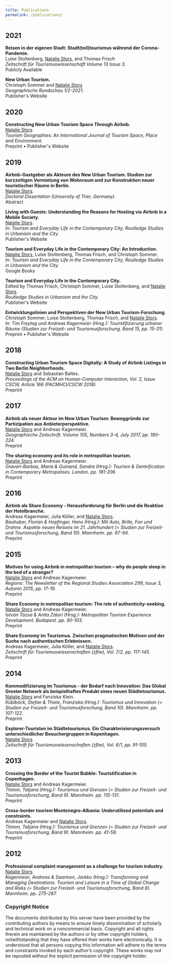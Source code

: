 ```yaml
---
title: Publications
permalink: /publications/
---
```


## 2021

**Reisen in der eigenen Stadt: Stadt(teil)tourismus während der Corona-Pandemie.**<br/>
Luise Stoltenberg, <u>Natalie Stors</u>, and Thomas Frisch<br/>
*Zeitschrift für Tourismuswissenschaft Volume 13 Issue 3.*<br/>
<a href="https://doi.org/10.1515/tw-2021-0029" target="_blank" style="color: inherit; text-decoration: none;"><i class="fas fa-fw fa-external-link-alt" aria-hidden="true"></i> Publicly Available</a>

**New Urban Tourism.**<br/>
Christoph Sommer and <u>Natalie Stors</u><br/>
*Geographische Rundschau 1/2-2021.*<br/>
<a href="https://www.westermann.de/artikel/51210101/Geographische-Rundschau-digital-Tourismus?f=F51210100" target="_blank" style="color: inherit; text-decoration: none;"><i class="fas fa-fw fa-external-link-alt" aria-hidden="true"></i> Publisher's Website</a>

## 2020

<a name="cscw18-airbnb"></a>
**Constructing New Urban Tourism Space Through Airbnb.**<br/>
<u>Natalie Stors</u><br/>
*Tourism Geographies: An International Journal of Tourism Space, Place and Environment.*<br/>
<a href="/assets/pdf/tg20-constructing-new-urban-tourism.pdf" target="_blank" style="color: inherit; text-decoration: none;"><i class="far fa-fw fa-file-pdf" aria-hidden="true"></i> Preprint</a>
&#8226;
<a href="https://doi.org/10.1080/14616688.2020.1750683" target="_blank" style="color: inherit; text-decoration: none;"><i class="fas fa-fw fa-external-link-alt" aria-hidden="true"></i> Publisher's Website</a>

## 2019

**Airbnb-Gastgeber als Akteure des New Urban Tourism: Studien zur kurzzeitigen Vermietung von Wohnraum und zur Konstruktion neuer touristischer Räume in Berlin.**<br/>
<u>Natalie Stors</u>.<br/>
*Doctoral Dissertation (University of Trier, Germany).*<br/>
<a href="/assets/pdf/diss-abstract.pdf" target="_blank" style="color: inherit; text-decoration: none;"><i class="far fa-fw fa-file-pdf" aria-hidden="true"></i> Abstract</a>

**Living with Guests: Understanding the Reasons for Hosting via Airbnb in a Mobile Society.**<br/>
<u>Natalie Stors</u>.<br/>
*In: Tourism and Everyday Life in the Contemporary City, Routledge Studies in Urbanism and the City.*<br/>
<a href="https://www.routledge.com/Tourism-and-Everyday-Life-in-the-Contemporary-City-1st-Edition/Frisch-Sommer-Stoltenberg-Stors/p/book/9781138580725#" target="_blank" style="color: inherit; text-decoration: none;"><i class="fas fa-fw fa-external-link-alt" aria-hidden="true"></i> Publisher's Website</a>

**Tourism and Everyday Life in the Contemporary City: An Introduction.**<br/>
<u>Natalie Stors</u>, Luise Stoltenberg, Thomas Frisch, and Christoph Sommer.<br/>
*In: Tourism and Everyday Life in the Contemporary City, Routledge Studies in Urbanism and the City.*<br/>
<a href="https://books.google.de/books?id=88uGDwAAQBAJ&lpg=PP1&dq=Tourism%20and%20Everyday%20Life%20in%20the%20Contemporary%20City&pg=PT17#v=onepage&q&f=false" target="_blank" style="color: inherit; text-decoration: none;"><i class="fas fa-fw fa-external-link-alt" aria-hidden="true"></i> Google Books</a>

**Tourism and Everyday Life in the Contemporary City.**<br/>
Edited by Thomas Frisch, Christoph Sommer, Luise Stoltenberg, and <u>Natalie Stors</u>.<br/>
*Routledge Studies in Urbanism and the City.*<br/>
<a href="https://www.routledge.com/Tourism-and-Everyday-Life-in-the-Contemporary-City-1st-Edition/Frisch-Sommer-Stoltenberg-Stors/p/book/9781138580725#" target="_blank" style="color: inherit; text-decoration: none;"><i class="fas fa-fw fa-external-link-alt" aria-hidden="true"></i> Publisher's Website</a>

**Entwicklungslinien und Perspektiven der New Urban Tourism-Forschung.**<br/>
Christoph Sommer, Luise Stoltenberg, Thomas Frisch, and <u>Natalie Stors</u>.<br/>
*In: Tim Freytag und Andreas Kagermeier (Hrsg.): Touristifizierung urbaner Räume (Studien zur Freizeit- und Tourismusforschung, Band 15, pp. 15-31).*<br/>
<a href="/assets/pdf/sft19-perspektiven-new-urban-tourism.pdf" target="_blank" style="color: inherit; text-decoration: none;"><i class="far fa-fw fa-file-pdf" aria-hidden="true"></i> Preprint</a>
&#8226;
<a href="https://www.ak-tourismusforschung.org/de/sft-15-touristifizierung-urbaner-raeume/" target="_blank" style="color: inherit; text-decoration: none;"><i class="fas fa-fw fa-external-link-alt" aria-hidden="true"></i> Publisher's Website</a>

## 2018

<a name="cscw18-airbnb"></a>
**Constructing Urban Tourism Space Digitally: A Study of Airbnb Listings in Two Berlin Neighborhoods.**<br/>
<u>Natalie Stors</u> and <a href="http://sbaltes.com" target="_blank" style="color: inherit; text-decoration: none;">Sebastian Baltes</a>.<br/>
*Proceedings of the ACM on Human-Computer Interaction, Vol. 2, Issue CSCW, Article 166 (PACMHCI/CSCW 2018).*<br/>
<a href="/assets/pdf/cscw18-airbnb.pdf" target="_blank" style="color: inherit; text-decoration: none;"><i class="far fa-fw fa-file-pdf" aria-hidden="true"></i> Preprint</a>

## 2017

**Airbnb als neuer Akteur im New Urban Tourism: Beweggründe zur Partizipation aus Anbieterperspektive.**<br/>
<u>Natalie Stors</u> and Andreas Kagermeier.<br/>
*Geographische Zeitschrift. Volume 105, Numbers 3-4, July 2017, pp. 190-224.*<br/>
<a href="/assets/pdf/gz17-airbnb-new-urban-tourism.pdf" target="_blank" style="color: inherit; text-decoration: none;"><i class="far fa-fw fa-file-pdf" aria-hidden="true"></i> Preprint</a>

**The sharing economy and its role in metropolitan tourism.**<br/>
<u>Natalie Stors</u> and Andreas Kagermeier.<br/>
*Gravari-Barbas, Maria & Guinand, Sandra (Hrsg.): Tourism & Gentrification in Contemporary Metropolises. London. pp. 181-206.*<br/>
<a href="/assets/pdf/tgcm17-sharing-economy-metropolitan-tourism.pdf" target="_blank" style="color: inherit; text-decoration: none;"><i class="far fa-fw fa-file-pdf" aria-hidden="true"></i> Preprint</a>

## 2016

**Airbnb als Share Economy - Herausforderung für Berlin und die Reaktion der Hotelbranche.**<br/>
Andreas Kagermeier, Julia Köller, and <u>Natalie Stors</u>.<br/>
*Bauhuber, Florian & Hopfinger, Hans (Hrsg.): Mit Auto, Brille, Fon und Drohne. Aspekte neuen Reisens im 21. Jahrhundert (= Studien zur Freizeit- und Tourismusforschung, Band 10). Mannheim. pp. 67-94.*<br/>
<a href="/assets/pdf/sft16-airbnb-share-economy.pdf" target="_blank" style="color: inherit; text-decoration: none;"><i class="far fa-fw fa-file-pdf" aria-hidden="true"></i> Preprint</a>

## 2015

**Motives for using Airbnb in metropolitan tourism – why do people sleep in the bed of a stranger?**<br/>
<u>Natalie Stors</u> and Andreas Kagermeier.<br/>
*Regions: The Newsletter of the Regional Studies Association 299, Issue 3, Autumn 2015, pp. 17-19.*<br/>
<a href="/assets/pdf/rsa15-airbnb-motives.pdf" target="_blank" style="color: inherit; text-decoration: none;"><i class="far fa-fw fa-file-pdf" aria-hidden="true"></i> Preprint</a>

**Share Economy in metropolitan tourism: The role of authenticity-seeking.**<br/>
<u>Natalie Stors</u> and Andreas Kagermeier.<br/>
*István Tózsa & Anita Zátori (Hrsg.): Metropolitan Tourism Experience Development. Budapest. pp. 90-103.*<br/>
<a href="/assets/pdf/mted15-share-economy-metropolitan tourism.pdf" target="_blank" style="color: inherit; text-decoration: none;"><i class="far fa-fw fa-file-pdf" aria-hidden="true"></i> Preprint</a>

**Share Economy im Tourismus. Zwischen pragmatischen Motiven und der Suche nach authentischen Erlebnissen.**<br/>
Andreas Kagermeier, Julia Köller, and <u>Natalie Stors</u>.<br/>
*Zeitschrift für Tourismuswissenschaften (zftw), Vol. 7/2, pp. 117-145.*<br/>
<a href="/assets/pdf/zftw15-share-economy-tourism.pdf" target="_blank" style="color: inherit; text-decoration: none;"><i class="far fa-fw fa-file-pdf" aria-hidden="true"></i> Preprint</a>

## 2014

**Kommodifizierung im Tourismus - der Bedarf nach Innovation: Das Global Greeter Network als beispielhaftes Produkt eines neuen Städtetourismus.**<br/>
<u>Natalie Stors</u> and Fanziska Klein.<br/>
*Küblböck, Stefan & Thiele, Franziska (Hrsg.): Tourismus und Innovation (= Studien zur Freizeit- und Tourismusforschung, Band 10). Mannheim. pp. 107-122.*<br/>
<a href="/assets/pdf/sft14-global-greeter-network.pdf" target="_blank" style="color: inherit; text-decoration: none;"><i class="far fa-fw fa-file-pdf" aria-hidden="true"></i> Preprint</a>

**Explorer-Touristen im Städtetourismus. Ein Charakterisierungsversuch unterschiedlicher Besuchergruppen in Kopenhagen.**<br/>
<u>Natalie Stors</u>.<br/>
*Zeitschrift für Tourismuswissenschaften (zftw), Vol. 6/1, pp. 91-105.*<br/>

## 2013

**Crossing the Border of the Tourist Bubble: Touristification in Copenhagen.**<br/>
<u>Natalie Stors</u> and Andreas Kagermeier.<br/>
*Thimm, Tatjana (Hrsg.): Tourismus und Grenzen (= Studien zur Freizeit- und Tourismusforschung, Band 9). Mannheim. pp. 115-131.*<br/>
<a href="/assets/pdf/sft13-touristification-copenhagen.pdf" target="_blank" style="color: inherit; text-decoration: none;"><i class="far fa-fw fa-file-pdf" aria-hidden="true"></i> Preprint</a>

**Cross-border tourism Montenegro-Albania: Underutilised potentials and constraints.**<br/>
Andreas Kagermeier and <u>Natalie Stors</u>.<br/>
*Thimm, Tatjana (Hrsg.): Tourismus und Grenzen (= Studien zur Freizeit- und Tourismusforschung, Band 9). Mannheim. pp. 41-59.*<br/>
<a href="/assets/pdf/sft13-cross-border-tourism.pdf" target="_blank" style="color: inherit; text-decoration: none;"><i class="far fa-fw fa-file-pdf" aria-hidden="true"></i> Preprint</a>

## 2012

**Professional complaint management as a challenge for tourism industry.**<br/>
<u>Natalie Stors</u>.<br/>
*Kagermeier, Andreas & Saarinen, Jarkko (Hrsg.): Transforming and Managing Destinations. Tourism and Leisure in a Time of Global Change and Risks (= Studien zur Freizeit- und Tourismusforschung, Band 8). Mannheim. pp. 275-287.*<br/>

### Copyright Notice

The documents distributed by this server have been provided by the contributing authors by means to ensure timely dissemination of scholarly and technical work on a noncommercial basis. Copyright and all rights therein are maintained by the authors or by other copyright holders, notwithstanding that they have offered their works here electronically. It is understood that all persons copying this information will adhere to the terms and constraints invoked by each author’s copyright. These works may not be reposted without the explicit permission of the copyright holder.
